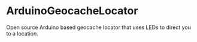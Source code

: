 # ArduinoGeocacheLocator
Open source Arduino based geocache locator that uses LEDs to direct you to a location.
